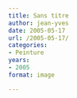 ```yaml
---
title: Sans titre
author: jean-yves
date: 2005-05-17
url: /2005-05-17/
categories:
- Peinture
years:
- 2005
format: image

---
```

